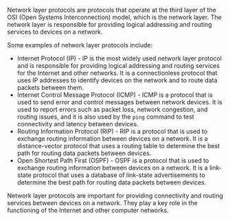 Network layer protocols are protocols that operate at the third layer of the OSI (Open Systems Interconnection) model, which is the network layer. The network layer is responsible for providing logical addressing and routing services to devices on a network.

Some examples of network layer protocols include:

-  Internet Protocol (IP) - IP is the most widely used network layer protocol and is responsible for providing logical addressing and routing services for the Internet and other networks. It is a connectionless protocol that uses IP addresses to identify devices on the network and to route data packets between them.
-  Internet Control Message Protocol (ICMP) - ICMP is a protocol that is used to send error and control messages between network devices. It is used to report errors such as packet loss, network congestion, and routing issues, and it is also used by the `ping` command to test connectivity and latency between devices.
-  Routing Information Protocol (RIP) - RIP is a protocol that is used to exchange routing information between devices on a network. It is a distance-vector protocol that uses a routing table to determine the best path for routing data packets between devices.
-  Open Shortest Path First (OSPF) - OSPF is a protocol that is used to exchange routing information between devices on a network. It is a link-state protocol that uses a database of link-state advertisements to determine the best path for routing data packets between devices.

Network layer protocols are important for providing connectivity and routing services between devices on a network. They play a key role in the functioning of the Internet and other computer networks.